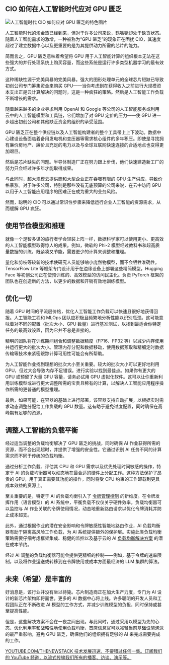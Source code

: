 ## CIO 如何在人工智能时代应对 GPU 匮乏

![人工智能时代 CIO 如何应对 GPU 匮乏的特色图片](https://cdn.thenewstack.io/media/2024/05/f275957a-gpus1-1024x574.jpg)

人工智能时代的淘金热已经到来，但对于许多公司来说，鹤嘴锄却处于缺货状态。随着人工智能需求的激增，一种被称为“GPU 匮乏”的现象正在困扰 CIO，其速度超过了建立数据中心以及更重要的是为其提供动力所需的芯片的能力。

简而言之，GPU 匮乏意味着希望将 GPU 用于人工智能计算的组织根本无法在这些强大的并行处理系统上购买容量，而这些系统是运行许多类型机器学习的最有效方式。

这种稀缺性源于完美风暴的完美风暴。强大的图形处理单元的全球芯片短缺已导致初创公司专门筹集资金来购买 GPU——当你考虑到在获得收入之前进行大规模资本支出正是云计算解决的问题时，这是一种疯狂的策略。然后是人工智能工作负载不断增长的需求。

随着越来越多的企业寻求利用 OpenAI 和 Google 等公司的人工智能服务或利用云中的人工智能模型和工具链，它们增加了对 GPU 定价的压力——使 GPU 进一步超出初创公司和其他缺乏资金的组织的承受范围。

GPU 匮乏正在整个供应链以及人工智能构建者的整个工具带上上下波动。数据中心建设设备面临着备用发电机和变压器等需求核心组件的多年积压。即使是寻找拥有廉价房地产、廉价且充足的电力以及与全球互联网快速连接的合适地点也变得更加艰巨。

然后是芯片缺失的问题。半导体制造厂正在努力跟上步伐，他们快速建造新工厂的努力只会经过许多年才能取得成果。

与此同时，超大规模云提供商和大型企业正在吞噬有限的 GPU 生产供应，导致价格暴涨。对于许多公司，特别是那些没有无底预算的公司来说，在云中访问 GPU 以用于人工智能应用程序的困难正在成为重大的业务风险。

然而，聪明的 CIO 可以通过常识性步骤来降低运行企业人工智能的资源需求，从而缓解 GPU 疯狂。

## 使用节俭模型和推理

就像一个足智多谋的旅行者学会轻装上阵一样，数据科学家可以使用更小、更高效的人工智能模型取得惊人的成果。例如，微软的 Phi-2 模型经过教科书和超高质量数据的训练，既紧凑又节能，需要更少的计算来调整和推理。

量化和剪枝等较新的技术使研究人员能够缩小庞然物模型，而不会牺牲准确性。TensorFlow Lite 等框架专门设计用于在边缘设备上部署这些精简模型，Hugging Face 等初创公司正在使预训练的、高效模型的访问民主化。负责 PyTorch 框架的团队也在创造新的方法，以更少的数据和开销有效地训练模型。

## 优化一切

随着 GPU 时间的平流层价格，优化人工智能工作负载可以快速且很好地获得回报。人工智能工程和 MLOps 团队应积极且频繁地分析性能以识别瓶颈。这可能意味着对不同的配置（批次大小、GPU 数量）进行基准测试，以找到最适合你特定任务的最高效设置，因为它并不总是直接的。

精明的团队将在训练期间组合和调整数据精度（FP16、FP32 等）以减少内存使用并运行更大的批次大小。管理内存分配和数据移动，使用数据预取和精细定时数据传输等技术来紧密跟踪计算可用性可能会有所帮助。

为人工智能作业找到理想的批次大小至关重要。较大的批次大小可以更好地利用 GPU，但过大会导致内存不足错误。进行实验以找到最佳点。如果你有更大的 GPU 或预留了大量 GPU 容量，请务必试用 GPU 虚拟化软件。这可以让你重新利用训练模型或进行更大调整所需的宝贵且稀有的计算，以解决人工智能应用程序操作所需的更普通的模型推理。

最后，如果可能，在容器的基础上进行部署，该容器支持自动扩展，以根据实时需求动态调整分配给工作负载的 GPU 数量。这有助于避免过度配置，同时确保在高峰期有足够的资源。

## 调整人工智能的负载平衡
经过适当调整的负载均衡解决了 GPU 匮乏的挑战，同时确保 AI 作业获得所需的资源，而不会出现超时，并提供了增强的安全性。它通过识别 AI 任务不同的计算需求而不同于传统的负载均衡。

通过分析工作负载、评估其 CPU 和 GPU 需求以及优先处理时间敏感的操作，特定于 AI 的负载均衡器可以动态地在最合适的硬件上分配工作。这种方法保护了昂贵的 GPU，用于真正需要其功能的操作，同时将受 CPU 约束的工作卸载到更具成本效益的资源上。

至关重要的是，特定于 AI 的负载均衡引入了 [令牌管理控制](https://thenewstack.io/data-control-management-three-planes-different-altitudes/) 的新维度。在令牌发挥作用（语言模型）的 AI 系统中，平衡负载不仅仅关乎硬件效率。负载均衡器可以监控与 AI 作业关联的令牌使用情况，动态地重新路由请求以优化令牌消耗并防止成本超支。

此外，通过根据作业的潜在安全影响和令牌敏感性智能地路由作业，AI 负载均衡器有助于隔离高风险工作负载，为 AI 系统提供额外的保护层。实施此类负载均衡策略需要仔细考虑框架集成、稳健的监控以及基于云的 AI [负载均衡解决方案](https://thenewstack.io/zero-trust-for-legacy-apps-load-balancer-layer-can-be-a-solution/) 的潜在成本节约。

经过 AI 调整的负载均衡器可能会提供更精细的控制——例如，基于令牌的速率限制，以及将作业运送或转移到在令牌使用或成本方面最经济的 LLM 集群的算法。

## 未来（希望）是丰富的

好消息是，该行业并没有坐以待毙。芯片制造商正在加大生产力度，专门为 AI 设计的新芯片架构即将面世。更多的 AI 数据中心将上线。许多聪明的开发人员和工程团队正在不断改进 AI 模型的工作方式，并减少训练模型的负担，同时保持或甚至提高性能。

但是，这些解决方案不会在一夜之间出现。与此同时，通过采用以模型为先的心态、优化利用率和战略性地使用负载均衡，首席信息官可以减轻当前基础设施泡沫的最严重影响，避免 GPU 匮乏，确保他们的组织拥有足够的 AI 来完成需要完成的工作。

[
YOUTUBE.COM/THENEWSTACK
技术发展迅速，不要错过任何一集。订阅我们的 YouTube 频道，以流式传输我们所有的播客、访谈、演示等。
](https://youtube.com/thenewstack?sub_confirmation=1)